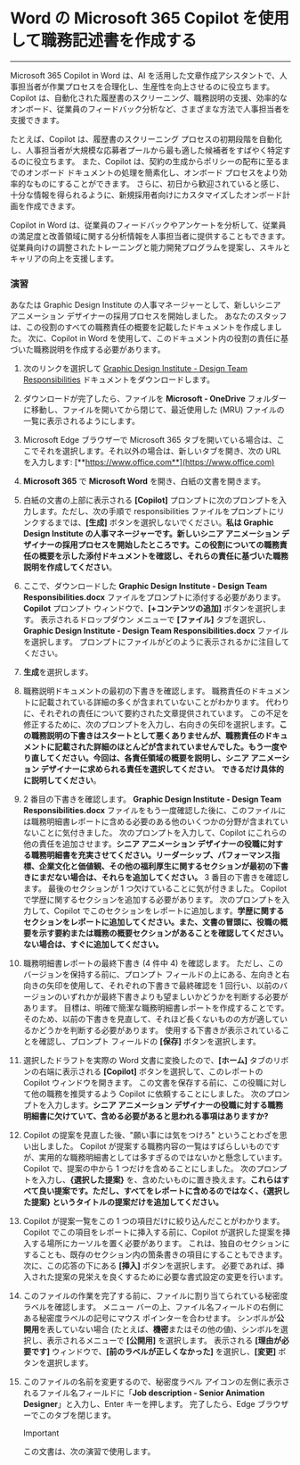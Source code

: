 # Word の Microsoft 365 Copilot を使用して職務記述書を作成する
---
Microsoft 365 Copilot in Word は、AI を活用した文章作成アシスタントで、人事担当者が作業プロセスを合理化し、生産性を向上させるのに役立ちます。 Copilot は、自動化された履歴書のスクリーニング、職務説明の支援、効率的なオンボード、従業員のフィードバック分析など、さまざまな方法で人事担当者を支援できます。

たとえば、Copilot は、履歴書のスクリーニング プロセスの初期段階を自動化し、人事担当者が大規模な応募者プールから最も適した候補者をすばやく特定するのに役立ちます。 また、Copilot は、契約の生成からポリシーの配布に至るまでのオンボード ドキュメントの処理を簡素化し、オンボード プロセスをより効率的なものにすることができます。 さらに、初日から歓迎されていると感じ、十分な情報を得られるように、新規採用者向けにカスタマイズしたオンボード計画を作成できます。

Copilot in Word は、従業員のフィードバックやアンケートを分析して、従業員の満足度と改善領域に関する分析情報を人事担当者に提供することもできます。 従業員向けの調整されたトレーニングと能力開発プログラムを提案し、スキルとキャリアの向上を支援します。

### 演習

あなたは Graphic Design Institute の人事マネージャーとして、新しいシニア アニメーション デザイナーの採用プロセスを開始しました。 あなたのスタッフは、この役割のすべての職務責任の概要を記載したドキュメントを作成しました。 次に、Copilot in Word を使用して、このドキュメント内の役割の責任に基づいた職務説明を作成する必要があります。

1. 次のリンクを選択して [Graphic Design Institute - Design Team Responsibilities](https://go.microsoft.com/fwlink/?linkid=2268824) ドキュメントをダウンロードします。
1. ダウンロードが完了したら、ファイルを **Microsoft - OneDrive** フォルダーに移動し、ファイルを開いてから閉じて、最近使用した (MRU) ファイルの一覧に表示されるようにします。
1. Microsoft Edge ブラウザーで Microsoft 365 タブを開いている場合は、ここでそれを選択します。それ以外の場合は、新しいタブを開き、次の URL を入力します: [**https://www.office.com**](https://www.office.com)
1. **Microsoft 365** で **Microsoft Word** を開き、白紙の文書を開きます。
1. 白紙の文書の上部に表示される **[Copilot]** プロンプトに次のプロンプトを入力します。ただし、次の手順で responsibilities ファイルをプロンプトにリンクするまでは、**[生成]** ボタンを選択しないでください。**私は Graphic Design Institute の人事マネージャーです。新しいシニア アニメーション デザイナーの採用プロセスを開始したところです。この役割についての職務責任の概要を示した添付ドキュメントを確認し、それらの責任に基づいた職務説明を作成してください**。
1. ここで、ダウンロードした **Graphic Design Institute - Design Team Responsibilities.docx** ファイルをプロンプトに添付する必要があります。 **Copilot** プロンプト ウィンドウで、**[+コンテンツの追加]** ボタンを選択します。 表示されるドロップダウン メニューで **[ファイル]** タブを選択し、**Graphic Design Institute - Design Team Responsibilities.docx** ファイルを選択します。 プロンプトにファイルがどのように表示されるかに注目してください。
1. **生成**を選択します。
1. 職務説明ドキュメントの最初の下書きを確認します。 職務責任のドキュメントに記載されている詳細の多くが含まれていないことがわかります。 代わりに、それぞれの責任について要約された文章提供されています。 この不足を修正するために、次のプロンプトを入力し、右向きの矢印を選択します。**この職務説明の下書きはスタートとして悪くありませんが、職務責任のドキュメントに記載された詳細のほとんどが含まれていませんでした。もう一度やり直してください。今回は、各責任領域の概要を説明し、シニア アニメーション デザイナーに求められる責任を選択してください**。 **できるだけ具体的に説明してください**。
1. 2 番目の下書きを確認します。 **Graphic Design Institute - Design Team Responsibilities.docx** ファイルをもう一度確認した後に、このファイルには職務明細書レポートに含める必要のある他のいくつかの分野が含まれていないことに気付きました。 次のプロンプトを入力して、Copilot にこれらの他の責任を追加させます。**シニア アニメーション デザイナーの役職に対する職務明細書を充実させてください。リーダーシップ、パフォーマンス指標、企業文化と価値観、その他の福利厚生に関するセクションが最初の下書きにまだない場合は、それらを追加してください。** 3 番目の下書きを確認します。 最後のセクションが 1 つ欠けていることに気が付きました。 Copilot で学歴に関するセクションを追加する必要があります。 次のプロンプトを入力して、Copilot でこのセクションをレポートに追加します。**学歴に関するセクションをレポートに追加してください。また、文書の冒頭に、役職の概要を示す要約または職務の概要セクションがあることを確認してください。ない場合は、すぐに追加してください。**
1. 職務明細書レポートの最終下書き (4 件中 4) を確認します。 ただし、このバージョンを保持する前に、プロンプト フィールドの上にある、左向きと右向きの矢印を使用して、それぞれの下書きで最終確認を 1 回行い、以前のバージョンのいずれかが最終下書きよりも望ましいかどうかを判断する必要があります。 目標は、明確で簡潔な職務明細書レポートを作成することです。 そのため、以前の下書きを見直して、それほど長くないものの方が適しているかどうかを判断する必要があります。 使用する下書きが表示されていることを確認し、プロンプト フィールドの **[保存]** ボタンを選択します。 
1. 選択したドラフトを実際の Word 文書に変換したので、**[ホーム]** タブのリボンの右端に表示される **[Copilot]** ボタンを選択して、このレポートの Copilot ウィンドウを開きます。 この文書を保存する前に、この役職に対して他の職務を推奨するよう Copilot に依頼することにしました。 次のプロンプトを入力します。**シニア アニメーション デザイナーの役職に対する職務明細書に欠けていて、含める必要があると思われる事項はありますか?**
1. Copilot の提案を見直した後、"願い事には気をつけろ" ということわざを思い出しました。 Copilot が提案する職務内容の一覧はすばらしいものですが、実用的な職務明細書としては多すぎるのではないかと懸念しています。 Copilot で、提案の中から 1 つだけを含めることにしました。 次のプロンプトを入力し、**{選択した提案}** を、含めたいものに置き換えます。**これらはすべて良い提案です。ただし、すべてをレポートに含めるのではなく、{選択した提案} というタイトルの提案だけを追加してください。**
1. Copilot が提案一覧をこの 1 つの項目だけに絞り込んだことがわかります。 Copilot でこの項目をレポートに挿入する前に、Copilot が選択した提案を挿入する場所にカーソルを置く必要があります。 これは、独自のセクションにすることも、既存のセクション内の箇条書きの項目にすることもできます。 次に、この応答の下にある **[挿入]** ボタンを選択します。 必要であれば、挿入された提案の見栄えを良くするために必要な書式設定の変更を行います。
1. このファイルの作業を完了する前に、ファイルに割り当てられている秘密度ラベルを確認します。 メニュー バーの上、ファイル名フィールドの右側にある秘密度ラベルの記号にマウス ポインターを合わせます。 シンボルが**公開用**を表していない場合 (たとえば、**機密**またはその他の値)、シンボルを選択し、表示されるメニューで **[公開用]** を選択します。 表示される **[理由が必要です]** ウィンドウで、**[前のラベルが正しくなかった]** を選択し、**[変更]** ボタンを選択します。 
1. このファイルの名前を変更するので、秘密度ラベル アイコンの左側に表示されるファイル名フィールドに「**Job description - Senior Animation Designer**」と入力し、Enter キーを押します。 完了したら、Edge ブラウザーでこのタブを閉じます。 

    > [!IMPORTANT]
    > この文書は、次の演習で使用します。
